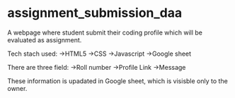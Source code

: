 # assignment_submission_daa
A webpage where student submit their coding profile which will be evaluated as assignment.

Tech stach used:
->HTML5
->CSS
->Javascript
->Google sheet

There are three field:
->Roll number
->Profile Link
->Message

These information is upadated in Google sheet, which is visisble only to the owner.
